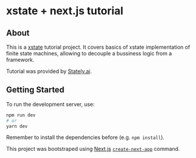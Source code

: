 # xstate + next.js tutorial

## About

This is a [xstate](https://xstate.js.org/) tutorial project. It covers basics of xstate implementation of finite state machines, allowing to decouple a bussiness logic from a framework.

Tutorial was provided by [Stately.ai](https://www.youtube.com/c/Statelyai).

## Getting Started

To run the development server, use:

```bash
npm run dev
# or
yarn dev
```

Remember to install the dependencies before (e.g. `npm install`).

This project was bootstraped using [Next.js](https://nextjs.org/) [`create-next-app`](https://github.com/vercel/next.js/tree/canary/packages/create-next-app) command.
